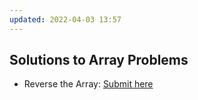 ```yaml
---
updated: 2022-04-03 13:57
---
```

## Solutions to Array Problems

- Reverse the Array: [Submit here](https://practice.geeksforgeeks.org/problems/reverse-a-string/1)
